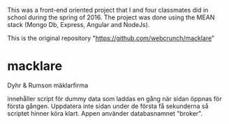 This was a front-end oriented project that I and four classmates did in school during the spring of 2016.
The project was done using the MEAN stack (Mongo Db, Express, Angular and NodeJs).

This is the original repository "https://github.com/webcrunch/macklare"

# macklare
Dyhr & Rumson mäklarfirma

innehåller script för dummy data som laddas en gång när sidan öppnas för första gången. Uppdatera inte sidan under de första få sekunderna så scriptet hinner köra klart. Appen använder databasnamnet "broker".
